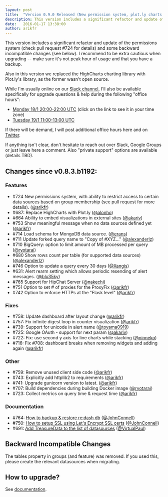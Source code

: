 ```yaml
---
layout: post
title:  "Version 0.9.0 Released (New permission system, plot.ly charts and more)"
description: This version includes a significant refactor and update of the permissions system and some backward incompatible changes (see below). I recommend to be extra cautious when upgrading -- make sure it's not peak hour of usage and that you have a backup.
date:   2016-01-17 13:38:00
author: arikfr
---
```


This version includes a significant refactor and update of the permissions system (check pull request #724 for details) and some backward incompatible changes (see below). I recommend to be extra cautious when upgrading -- make sure it's not peak hour of usage and that you have a backup.

Also in this version we replaced the HighCharts charting library with Plot.ly's library, as the former wasn't open source.

While I'm usually online on our [Slack channel](http://slack.redash.io), I'll also be available specifically for upgrade questions & help during the following "office hours":

* [Monday 18/1 20:00-22:00 UTC](http://time.is/2000_18_Jan_2016_in_UTC) (click on the link to see it in your time zone)
* [Tuesday 19/1 11:00-13:00 UTC](http://time.is/1100_19_Jan_2016_in_UTC)

If there will be demand, I will post additional office hours here and on [Twitter](http://twitter.com/getredash).

If anything isn't clear, don't hesitate to reach out over Slack, Google Groups or just leave here a comment. Also "private support" options are available (details TBD).

## Changes since v0.8.3.b1192:

### Features

* #724 New permissions system, with ability to restrict access to certain data sources based on group membership (see pull request for more details). ([@arikfr](http://github.com/arikfr))
* #687: Replace HighCharts with Plot.ly ([@alonho](http://github.com/alonho))
* #664 Ability to embed visualizations in external sites ([@akariv](http://github.com/akariv))
* #753 Show meaningful message when no data sources defined yet ([@arikfr](http://github.com/arikfr))
* #714 Load schema for MongoDB data source. ([@erans](http://github.com/erans))
* #711 Update forked query name to "Copy of #XYZ..." ([@alexanderlz](http://github.com/alexanderlz))
* #710 BigQuery: option to limit amount of MB processed per query ([@ryotarai](http://github.com/ryotarai))
* #680 Show rows count per table (for supported data sources) ([@alexanderlz](http://github.com/alexanderlz))
* #746 Option to update a query every 30 days ([@Xangis](http://github.com/Xangis))
* #631: Alert rearm setting which allows periodic resending of alert messages. ([@blu35ky](http://github.com/blu35ky))
* #765 Support for HipChat Server ([@nakechi](http://github.com/nakechi))
* #751 Option to set # of proxies for the ProxyFix ([@arikfr](http://github.com/arikfr))
* #742 Option to enforce HTTPs at the "Flask level" ([@arikfr](http://github.com/arikfr))

### Fixes
* #758: Update dashboard after layout change ([@arikfr](http://github.com/arikfr))
* #757: Fix infinite digest loop in counter visualization ([@arikfr](http://github.com/arikfr))
* #739: Support for unicode in alert name ([@toyama0919](http://github.com/toyama0919))
* #725: Google OAuth - support for next param ([@akariv](http://github.com/akariv))
* #722: Fix: use second y axis for line charts while stacking ([@ninneko](http://github.com/ninneko))
* #716: Fix #708: dashboard breaks when removing widgets and adding again ([@arikfr](http://github.com/arikfr))

### Other
* #759: Remove unused client side code ([@arikfr](http://github.com/arikfr))
* #743: Explicitly add httplib2 to requirements ([@arikfr](http://github.com/arikfr))
* #741: Upgrade gunicorn version to latest. ([@arikfr](http://github.com/arikfr))
* #707: Build dependencies during building Docker image ([@ryotarai](http://github.com/ryotarai))
* #723: Collect metrics on query time & request time ([@arikfr](http://github.com/arikfr))

### Documentation
* #764: [How to backup & restore re:dash db](http://docs.redash.io/en/latest/misc/backup_restore.html) ([@JohnConnell](http://github.com/JohnConnell))
* #750: [How to setup SSL using Let's Encrypt SSL certs](http://docs.redash.io/en/latest/misc/letsencrypt.html) ([@JohnConnell](http://github.com/JohnConnell))
* #691: [Add TreasureData to the list of datasources](http://docs.redash.io/en/latest/datasources.html#treasure-data) ([@VirtualPaul](http://github.com/VirtualPaul))

## Backward Incompatible Changes

The tables property in groups (and feature) was removed. If you used this, please create the relevant datasources when migrating.

## How to upgrade?

See [documentation](http://docs.redash.io/en/latest/upgrade.html).
